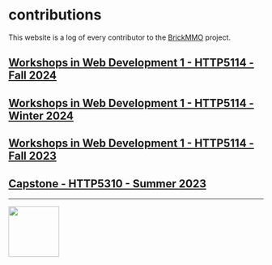# contributions

<style>@import url("//readme.codeadam.ca/readme.css");</style>

This website is a log of every contributor to the [BrickMMO](https://brickmmo.com) project.

## [Workshops in Web Development 1 - HTTP5114 - Fall 2024](2024-fall-http5114)

## [Workshops in Web Development 1 - HTTP5114 - Winter 2024](2024-winter-http5114)

## [Workshops in Web Development 1 - HTTP5114 - Fall 2023](2023-fall-http5114)

## [Capstone - HTTP5310 - Summer 2023](2023-summer-http5310)

---

<a href="https://brickmmo.com">
<img src="https://brickmmo.com/images/brickmmo-logo-horizontal.jpg" width="100">
</a>
